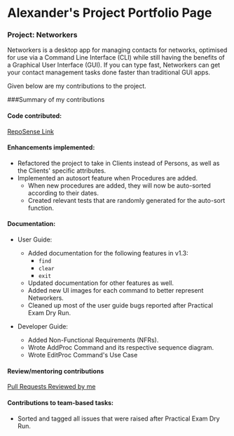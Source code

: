 # Alexander's Project Portfolio Page


### Project: Networkers

Networkers is a desktop app for managing contacts for networks, optimised for use via a Command Line Interface (CLI) while still having the benefits of a Graphical User Interface (GUI). If you can type fast, Networkers can get your contact management tasks done faster than traditional GUI apps.

Given below are my contributions to the project.

###Summary of my contributions

#### Code contributed:
[RepoSense Link](https://nus-cs2103-ay2122s2.github.io/tp-dashboard/?search=aceszhenwei&sort=groupTitle&sortWithin=title&timeframe=commit&mergegroup=&groupSelect=groupByRepos&breakdown=true&checkedFileTypes=docs~functional-code~test-code~other&since=2022-02-18&tabOpen=true&tabType=authorship&tabAuthor=aceszhenwei&tabRepo=AY2122S2-CS2103T-W13-1%2Ftp%5Bmaster%5D&authorshipIsMergeGroup=false&authorshipFileTypes=&authorshipIsBinaryFileTypeChecked=false)

#### Enhancements implemented:
  * Refactored the project to take in Clients instead of Persons, as well as the Clients' specific attributes.
  * Implemented an autosort feature when Procedures are added.
    * When new procedures are added, they will now be auto-sorted according to their dates.
    * Created relevant tests that are randomly generated for the auto-sort function.

#### Documentation:
  * User Guide:
    * Added documentation for the following features in v1.3:
      * `find`
      * `clear`
      * `exit`
    * Updated documentation for other features as well.
    * Added new UI images for each command to better represent Networkers.
    * Cleaned up most of the user guide bugs reported after Practical Exam Dry Run.
  
  * Developer Guide:
    * Added Non-Functional Requirements (NFRs).
    * Wrote AddProc Command and its respective sequence diagram.
    * Wrote EditProc Command's Use Case

#### Review/mentoring contributions
[Pull Requests Reviewed by me](https://github.com/AY2122S2-CS2103T-W13-1/tp/pulls?q=is%3Apr+reviewed-by%3Aaceszhenwei)

#### Contributions to team-based tasks:
  * Sorted and tagged all issues that were raised after Practical Exam Dry Run.
